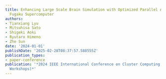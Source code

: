 ```yaml
---
title: Enhancing Large Scale Brain Simulation with Optimized Parallel Algorithms on
  Fugaku Supercomputer
authors:
- Tianxiang Lyu
- Mitsuhisa Sato
- Shigeki Aoki
- Ryutaro Himeno
- Zhe Sun
date: '2024-01-01'
publishDate: '2025-02-28T08:37:57.588555Z'
publication_types:
- paper-conference
publication: '*2024 IEEE International Conference on Cluster Computing Workshops (CLUSTER
  Workshops)*'
---
```

